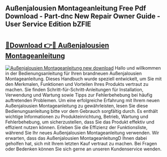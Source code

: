 ## Außenjalousien Montageanleitung Free Pdf Download - Part-dnc New Repair Owner Guide - User Service Edition bZFlE

# <h2><a href="http://df6l8im.blite.top/?on=Au%c3%9fenjalousien+Montageanleitung">🔗Download 👉🔴 Außenjalousien Montageanleitung</a></h2>

[![Außenjalousien Montageanleitung new download](https://i.imgur.com/lujVjoI.png)](http://df6l8im.blite.top/?on=Au%c3%9fenjalousien+Montageanleitung)
Hallo und willkommen in der Bedienungsanleitung für Ihren brandneuen Außenjalousien Montageanleitung. Dieses Handbuch wurde speziell entwickelt, um Sie mit den Merkmalen, Funktionen und Vorteilen Ihres Produkts vertraut zu machen. Sie finden Schritt-für-Schritt-Anleitungen für Installation, Verwendung und Wartung sowie Tipps zur Fehlerbehebung bei häufig auftretenden Problemen. Um eine erfolgreiche Erfahrung mit Ihrem neuen Außenjalousien Montageanleitung zu gewährleisten, lesen Sie diese Bedienungsanleitung bitte vor dem Gebrauch sorgfältig durch. Es enthält wichtige Informationen zu Produkteinrichtung, Betrieb, Wartung und Fehlerbehebung, um sicherzustellen, dass Sie das Produkt effektiv und effizient nutzen können. Erleben Sie die Effizienz der Funktionsliste, während Sie Ihr neues Außenjalousien Montageanleitung verwenden. Wir erwarten, dass das Außenjalousien MontageanleitungD Ihnen dabei geholfen hat, sich mit Ihrem letzten Kauf vertraut zu machen. Bei Fragen oder Bedenken können Sie sich gerne an unseren Kundenservice wenden.
